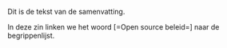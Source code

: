 Dit is de tekst van de samenvatting.

In deze zin linken we het woord [=Open source beleid=] naar de begrippenlijst.